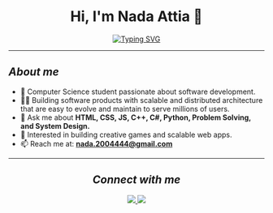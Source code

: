 <!-- 👋 Animated hi -->
<!-- <img src="https://raw.githubusercontent.com/ABSphreak/ABSphreak/master/gifs/Hi.gif" width="30px"> -->

<h1 align="center">Hi, I'm Nada Attia 👋</h1>

<div align="center">

[![Typing SVG](http://readme-typing-svg.herokuapp.com?size=24&center=true&vCenter=true&lines=Computer+Science+Student;Front-End+Developer)](https://git.io/typing-svg)

</div>

---

<h2 align="left"><i><b>About me</b></i></h2>

- 🌱 Computer Science student passionate about software development.  
- 👩‍💻 Building software products with scalable and distributed architecture that are easy to evolve and maintain to serve millions of users.  
- 💬 Ask me about **HTML, CSS, JS, C++, C#, Python, Problem Solving, and System Design.**  
- 🚀 Interested in building creative games and scalable web apps.  
- 📫 Reach me at: **nada.2004444@gmail.com**

---

<h2 align="center"><i><b>Connect with me</b></i></h2>

<p align="center">
  <a href="https://www.linkedin.com/in/nada-attia-62b321296/">
    <img src="https://img.shields.io/badge/LinkedIn-Nada%20Attia-%230177B5?style=flat&logo=linkedin&logoColor=white"/>
  </a>
  <a href="https://github.com/NadaAttia04">
    <img src="https://img.shields.io/badge/GitHub-NadaAttia04-black?style=flat&logo=github"/>
  </a>
</p>
